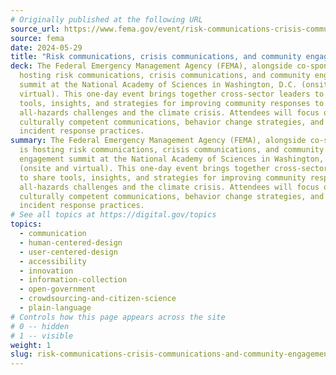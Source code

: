```yaml
---
# Originally published at the following URL
source_url: https://www.fema.gov/event/risk-communications-crisis-communications-and-community-engagement-summit
source: fema
date: 2024-05-29
title: "Risk communications, crisis communications, and community engagement summit"
deck: The Federal Emergency Management Agency (FEMA), alongside co-sponsors, is
  hosting risk communications, crisis communications, and community engagement
  summit at the National Academy of Sciences in Washington, D.C. (onsite and
  virtual). This one-day event brings together cross-sector leaders to share
  tools, insights, and strategies for improving community responses to
  all-hazards challenges and the climate crisis. Attendees will focus on
  culturally competent communications, behavior change strategies, and enhancing
  incident response practices.
summary: The Federal Emergency Management Agency (FEMA), alongside co-sponsors,
  is hosting risk communications, crisis communications, and community
  engagement summit at the National Academy of Sciences in Washington, D.C.
  (onsite and virtual). This one-day event brings together cross-sector leaders
  to share tools, insights, and strategies for improving community responses to
  all-hazards challenges and the climate crisis. Attendees will focus on
  culturally competent communications, behavior change strategies, and enhancing
  incident response practices.
# See all topics at https://digital.gov/topics
topics:
  - communication
  - human-centered-design
  - user-centered-design
  - accessibility
  - innovation
  - information-collection
  - open-government
  - crowdsourcing-and-citizen-science
  - plain-language
# Controls how this page appears across the site
# 0 -- hidden
# 1 -- visible
weight: 1
slug: risk-communications-crisis-communications-and-community-engagement-summit
---
```

